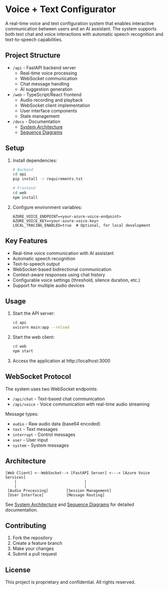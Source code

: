 # Voice + Text Configurator

A real-time voice and text configuration system that enables interactive communication between users and an AI assistant. The system supports both text chat and voice interactions with automatic speech recognition and text-to-speech capabilities.

## Project Structure

- `/api` - FastAPI backend server
  - Real-time voice processing
  - WebSocket communication
  - Chat message handling
  - AI suggestion generation
- `/web` - TypeScript/React frontend
  - Audio recording and playback
  - WebSocket client implementation
  - User interface components
  - State management
- `/docs` - Documentation
  - [System Architecture](docs/architecture.md)
  - [Sequence Diagrams](docs/sequence-diagrams.md)

## Setup

1. Install dependencies:
   ```bash
   # Backend
   cd api
   pip install -r requirements.txt

   # Frontend
   cd web
   npm install
   ```

2. Configure environment variables:
   ```
   AZURE_VOICE_ENDPOINT=<your-azure-voice-endpoint>
   AZURE_VOICE_KEY=<your-azure-voice-key>
   LOCAL_TRACING_ENABLED=true  # Optional, for local development
   ```

## Key Features

- Real-time voice communication with AI assistant
- Automatic speech recognition
- Text-to-speech output
- WebSocket-based bidirectional communication
- Context-aware responses using chat history
- Configurable voice settings (threshold, silence duration, etc.)
- Support for multiple audio devices

## Usage

1. Start the API server:
   ```bash
   cd api
   uvicorn main:app --reload
   ```

2. Start the web client:
   ```bash
   cd web
   npm start
   ```

3. Access the application at http://localhost:3000

## WebSocket Protocol

The system uses two WebSocket endpoints:

- `/api/chat` - Text-based chat communication
- `/api/voice` - Voice communication with real-time audio streaming

Message types:
- `audio` - Raw audio data (base64 encoded)
- `text` - Text messages
- `interrupt` - Control messages
- `user` - User input
- `system` - System messages

## Architecture

```
[Web Client] <--WebSocket--> [FastAPI Server] <---> [Azure Voice Services]
    |                              |
    |                              |
 [Audio Processing]        [Session Management]
 [User Interface]          [Message Routing]
```

See [System Architecture](docs/architecture.md) and [Sequence Diagrams](docs/sequence-diagrams.md) for detailed documentation.

## Contributing

1. Fork the repository
2. Create a feature branch
3. Make your changes
4. Submit a pull request

## License

This project is proprietary and confidential. All rights reserved.
